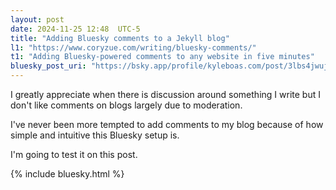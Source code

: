 ```yaml
---
layout: post
date: 2024-11-25 12:48  UTC-5
title: "Adding Bluesky comments to a Jekyll blog"
l1: "https://www.coryzue.com/writing/bluesky-comments/"
t1: "Adding Bluesky-powered comments to any website in five minutes"
bluesky_post_uri: "https://bsky.app/profile/kyleboas.com/post/3lbs4jwujoq2u"
---
```


I greatly appreciate when there is discussion around something I write but I don't like comments on blogs largely due to moderation. 

I've never been more tempted to add comments to my blog because of how simple and intuitive this Bluesky setup is.

I'm going to test it on this post.

<script src="https://unpkg.com/react@18/umd/react.production.min.js"></script>

<script src="https://unpkg.com/react-dom@18/umd/react-dom.production.min.js"></script>

<script src="https://unpkg.com/bluesky-comments@0.3.0/dist/bluesky-comments.umd.js"></script>

{% include bluesky.html %}
